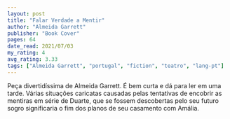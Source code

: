 ```yaml
---
layout: post
title: "Falar Verdade a Mentir"
author: "Almeida Garrett"
publisher: "Book Cover"
pages: 64
date_read: 2021/07/03
my_rating: 4
avg_rating: 3.33
tags: ["Almeida Garrett", "portugal", "fiction", "teatro", "lang-pt"]
---
```


Peça divertidíssima de Almeida Garrett. É bem curta e dá para ler em uma tarde. Várias situações caricatas causadas pelas tentativas de encobrir as mentiras em série de Duarte, que se fossem descobertas pelo seu futuro sogro significaria o fim dos planos de seu casamento com Amália.

